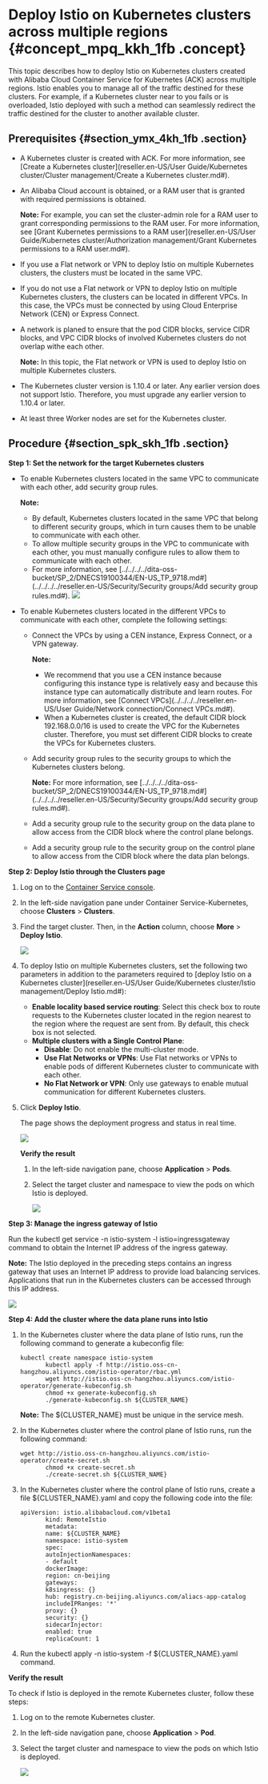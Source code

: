 # Deploy Istio on Kubernetes clusters across multiple regions {#concept_mpq_kkh_1fb .concept}

This topic describes how to deploy Istio on Kubernetes clusters created with Alibaba Cloud Container Service for Kubernetes \(ACK\) across multiple regions. Istio enables you to manage all of the traffic destined for these clusters. For example, if a Kubernetes cluster near to you fails or is overloaded, Istio deployed with such a method can seamlessly redirect the traffic destined for the cluster to another available cluster.

## Prerequisites {#section_ymx_4kh_1fb .section}

-   A Kubernetes cluster is created with ACK. For more information, see [Create a Kubernetes cluster](reseller.en-US/User Guide/Kubernetes cluster/Cluster management/Create a Kubernetes cluster.md#).
-   An Alibaba Cloud account is obtained, or a RAM user that is granted with required permissions is obtained.

    **Note:** For example, you can set the cluster-admin role for a RAM user to grant corresponding permissions to the RAM user. For more information, see [Grant Kubernetes permissions to a RAM user](reseller.en-US/User Guide/Kubernetes cluster/Authorization management/Grant Kubernetes permissions to a RAM user.md#).

-   If you use a Flat network or VPN to deploy Istio on multiple Kubernetes clusters, the clusters must be located in the same VPC.
-   If you do not use a Flat network or VPN to deploy Istio on multiple Kubernetes clusters, the clusters can be located in different VPCs. In this case, the VPCs must be connected by using Cloud Enterprise Network \(CEN\) or Express Connect.
-   A network is planed to ensure that the pod CIDR blocks, service CIDR blocks, and VPC CIDR blocks of involved Kubernetes clusters do not overlap withe each other.

    **Note:** In this topic, the Flat network or VPN is used to deploy Istio on multiple Kubernetes clusters.

-   The Kubernetes cluster version is 1.10.4 or later. Any earlier version does not support Istio. Therefore, you must upgrade any earlier version to 1.10.4 or later.
-   At least three Worker nodes are set for the Kubernetes cluster.

## Procedure {#section_spk_skh_1fb .section}

**Step 1: Set the network for the target Kubernetes clusters**

-   To enable Kubernetes clusters located in the same VPC to communicate with each other, add security group rules.

    **Note:** 

    -   By default, Kubernetes clusters located in the same VPC that belong to different security groups, which in turn causes them to be unable to communicate with each other.
    -   To allow multiple security groups in the VPC to communicate with each other, you must manually configure rules to allow them to communicate with each other.
    -   For more information, see [../../../../dita-oss-bucket/SP\_2/DNECS19100344/EN-US\_TP\_9718.md\#](../../../../reseller.en-US/Security/Security groups/Add security group rules.md#).
    ![](http://static-aliyun-doc.oss-cn-hangzhou.aliyuncs.com/assets/img/395257/156230994348663_en-US.png)

-   To enable Kubernetes clusters located in the different VPCs to communicate with each other, complete the following settings:
    -   Connect the VPCs by using a CEN instance, Express Connect, or a VPN gateway.

        **Note:** 

        -   We recommend that you use a CEN instance because configuring this instance type is relatively easy and because this instance type can automatically distribute and learn routes. For more information, see [Connect VPCs](../../../../reseller.en-US/User Guide/Network connection/Connect VPCs.md#).
        -   When a Kubernetes cluster is created, the default CIDR block 192.168.0.0/16 is used to create the VPC for the Kubernetes cluster. Therefore, you must set different CIDR blocks to create the VPCs for Kubernetes clusters.
    -   Add security group rules to the security groups to which the Kubernetes clusters belong.

        **Note:** For more information, see [../../../../dita-oss-bucket/SP\_2/DNECS19100344/EN-US\_TP\_9718.md\#](../../../../reseller.en-US/Security/Security groups/Add security group rules.md#).

    -   Add a security group rule to the security group on the data plane to allow access from the CIDR block where the control plane belongs.
    -   Add a security group rule to the security group on the control plane to allow access from the CIDR block where the data plan belongs.

**Step 2: Deploy Istio through the Clusters page** 

1.  Log on to the [Container Service console](https://partners-intl.console.aliyun.com/#/cs).
2.  In the left-side navigation pane under Container Service-Kubernetes, choose **Clusters** \> **Clusters**.
3.  Find the target cluster. Then, in the **Action** column, choose **More** \> **Deploy Istio**.

    ![](http://static-aliyun-doc.oss-cn-hangzhou.aliyuncs.com/assets/img/20172/156230994411255_en-US.png)

4.  To deploy Istio on multiple Kubernetes clusters, set the following two parameters in addition to the parameters required to [deploy Istio on a Kubernetes cluster](reseller.en-US/User Guide/Kubernetes cluster/Istio management/Deploy Istio.md#):
    -   **Enable locality based service routing**: Select this check box to route requests to the Kubernetes cluster located in the region nearest to the region where the request are sent from. By default, this check box is not selected.
    -   **Multiple clusters with a Single Control Plane**:
        -   **Disable**: Do not enable the multi-cluster mode.
        -   **Use Flat Networks or VPNs**: Use Flat networks or VPNs to enable pods of different Kubernetes cluster to communicate with each other.
        -   **No Flat Network or VPN**: Only use gateways to enable mutual communication for different Kubernetes clusters.
5.  Click **Deploy Istio**.

    The page shows the deployment progress and status in real time.

    ![](http://static-aliyun-doc.oss-cn-hangzhou.aliyuncs.com/assets/img/395257/156230994448665_en-US.png)

    **Verify the result**

    1.  In the left-side navigation pane, choose **Application** \> **Pods**.
    2.  Select the target cluster and namespace to view the pods on which Istio is deployed.

        ![](http://static-aliyun-doc.oss-cn-hangzhou.aliyuncs.com/assets/img/20172/156230994411258_en-US.png)


**Step 3: Manage the ingress gateway of Istio**

Run the kubectl get service -n istio-system -l istio=ingressgateway command to obtain the Internet IP address of the ingress gateway.

**Note:** The Istio deployed in the preceding steps contains an ingress gateway that uses an Internet IP address to provide load balancing services. Applications that run in the Kubernetes clusters can be accessed through this IP address.

![](http://static-aliyun-doc.oss-cn-hangzhou.aliyuncs.com/assets/img/395257/156230994448745_en-US.png)

**Step 4: Add the cluster where the data plane runs into Istio** 

1.  In the Kubernetes cluster where the data plane of Istio runs, run the following command to generate a kubeconfig file:

    ``` {#codeblock_lcb_m97_tak}
    kubectl create namespace istio-system
           kubectl apply -f http://istio.oss-cn-hangzhou.aliyuncs.com/istio-operator/rbac.yml
           wget http://istio.oss-cn-hangzhou.aliyuncs.com/istio-operator/generate-kubeconfig.sh
           chmod +x generate-kubeconfig.sh
           ./generate-kubeconfig.sh ${CLUSTER_NAME}
    ```

    **Note:** The $\{CLUSTER\_NAME\} must be unique in the service mesh.

2.  In the Kubernetes cluster where the control plane of Istio runs, run the following command:

    ``` {#codeblock_cya_lv8_fun}
    wget http://istio.oss-cn-hangzhou.aliyuncs.com/istio-operator/create-secret.sh
           chmod +x create-secret.sh
           ./create-secret.sh ${CLUSTER_NAME}
    ```

3.  In the Kubernetes cluster where the control plane of Istio runs, create a file $\{CLUSTER\_NAME\}.yaml and copy the following code into the file:

    ``` {#codeblock_11p_yas_qvk}
    apiVersion: istio.alibabacloud.com/v1beta1
           kind: RemoteIstio
           metadata:
           name: ${CLUSTER_NAME} 
           namespace: istio-system
           spec:
           autoInjectionNamespaces:
           - default
           dockerImage:
           region: cn-beijing
           gateways:
           k8singress: {}
           hub: registry.cn-beijing.aliyuncs.com/aliacs-app-catalog
           includeIPRanges: '*'
           proxy: {}
           security: {}
           sidecarInjector:
           enabled: true
           replicaCount: 1
    ```

4.  Run the kubectl apply -n istio-system -f $\{CLUSTER\_NAME\}.yaml command.

**Verify the result**

To check if Istio is deployed in the remote Kubernetes cluster, follow these steps:

1.  Log on to the remote Kubernetes cluster.
2.  In the left-side navigation pane, choose **Application** \> **Pod**.
3.  Select the target cluster and namespace to view the pods on which Istio is deployed.

    ![](http://static-aliyun-doc.oss-cn-hangzhou.aliyuncs.com/assets/img/395257/156230994448666_en-US.png)


